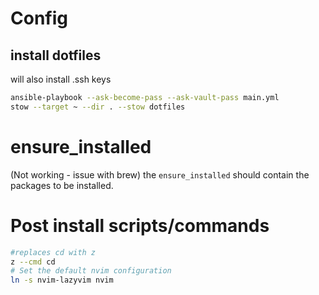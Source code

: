 # Config

## install dotfiles

will also install .ssh keys
```bash
ansible-playbook --ask-become-pass --ask-vault-pass main.yml
stow --target ~ --dir . --stow dotfiles
```


# ensure_installed
(Not working - issue with brew)
the `ensure_installed` should contain the packages to be installed.


# Post install scripts/commands
```bash
#replaces cd with z
z --cmd cd
# Set the default nvim configuration
ln -s nvim-lazyvim nvim
```
